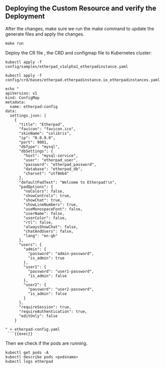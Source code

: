## Deploying the Custom Resource and verify the Deployment 
After the changes, make sure we run the make command to update the generate files and apply the changes.
~~~
make run
~~~
Deploy the CR file , the CRD and configmap file to Kubernetes cluster:
~~~
kubectl apply -f config/samples/etherpad_v1alpha1_etherpadinstance.yaml

kubectl apply -f config/crd/bases/etherpad.etherpadinstance.io_etherpadinstances.yaml
~~~

```
echo "
apiVersion: v1
kind: ConfigMap
metadata:
  name: etherpad-config
data:
  settings.json: |
    {
      "title": "Etherpad",
      "favicon": "favicon.ico",
      "skinName": "colibris",
      "ip": "0.0.0.0",
      "port": 9001,
      "dbType": "mysql",
      "dbSettings": {
        "host": "mysql-service",
        "user": "etherpad_user",
        "password": "etherpad_password",
        "database": "etherpad_db",
        "charset": "utf8mb4"
      },
      "defaultPadText": "Welcome to Etherpad!\n",
      "padOptions": {
        "noColors": false,
        "showControls": true,
        "showChat": true,
        "showLineNumbers": true,
        "useMonospaceFont": false,
        "userName": false,
        "userColor": false,
        "rtl": false,
        "alwaysShowChat": false,
        "chatAndUsers": false,
        "lang": "en-gb"
      },
      "users": {
        "admin": {
          "password": "admin-password",
          "is_admin": true
        },
        "user1": {
          "password": "user1-password",
          "is_admin": false
        },
        "user2": {
          "password": "user2-password",
          "is_admin": false
        }
      },
      "requireSession": true,
      "requireAuthentication": true,
      "editOnly": false
    }

" > etherpad-config.yaml
 ```{{exec}}
```

Then we check if the pods are running.

~~~
kubectl get pods -A 
kubectl describe pods <podsname>
kubectl logs etherpad
~~~

